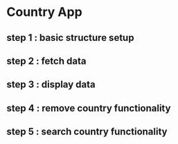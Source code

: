 


# Country App

## step 1 : basic structure setup
## step 2 : fetch data 
## step 3 : display data
## step 4 : remove country functionality
## step 5 : search country functionality





